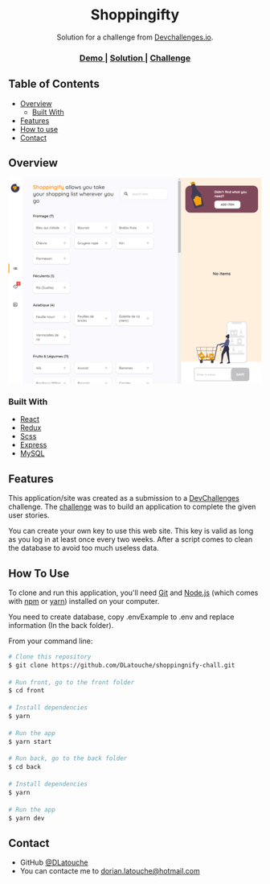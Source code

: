 <h1 align="center">Shoppingifty</h1>

<div align="center">
   Solution for a challenge from  <a href="http://devchallenges.io" target="_blank">Devchallenges.io</a>.
</div>

<div align="center">
  <h3>
    <a href="https://shop.zwerque.fr/">
      Demo
    </a>
    <span> | </span>
    <a href="https://github.com/DLatouche/shoppingnify-chall">
      Solution
    </a>
    <span> | </span>
    <a href="https://devchallenges.io/challenges/mGd5VpbO4JnzU6I9l96x">
      Challenge
    </a>
  </h3>
</div>

## Table of Contents

- [Overview](#overview)
  - [Built With](#built-with)
- [Features](#features)
- [How to use](#how-to-use)
- [Contact](#contact)

## Overview

![screenshot](./screen.png)

### Built With

- [React](https://reactjs.org/)
- [Redux](https://redux.js.org/)
- [Scss](https://sass-lang.com/)
- [Express](https://expressjs.com/)
- [MySQL](https://www.npmjs.com/package/mysql)

## Features

This application/site was created as a submission to a [DevChallenges](https://devchallenges.io/challenges) challenge. The [challenge](https://devchallenges.io/challenges/mGd5VpbO4JnzU6I9l96x) was to build an application to complete the given user stories.

You can create your own key to use this web site. This key is valid as long as you log in at least once every two weeks. After a script comes to clean the database to avoid too much useless data.

## How To Use

To clone and run this application, you'll need [Git](https://git-scm.com) and [Node.js](https://nodejs.org/en/download/) (which comes with [npm](http://npmjs.com) or [yarn](https://yarnpkg.com/)) installed on your computer.

You need to create database, copy .envExample to .env and replace information (In the back folder).

From your command line:

```bash
# Clone this repository
$ git clone https://github.com/DLatouche/shoppingnify-chall.git

# Run front, go to the front folder
$ cd front

# Install dependencies
$ yarn

# Run the app
$ yarn start

# Run back, go to the back folder
$ cd back

# Install dependencies
$ yarn

# Run the app
$ yarn dev
```

## Contact

- GitHub [@DLatouche](https://github.com/DLatouche)
- You can contacte me to dorian.latouche@hotmail.com
